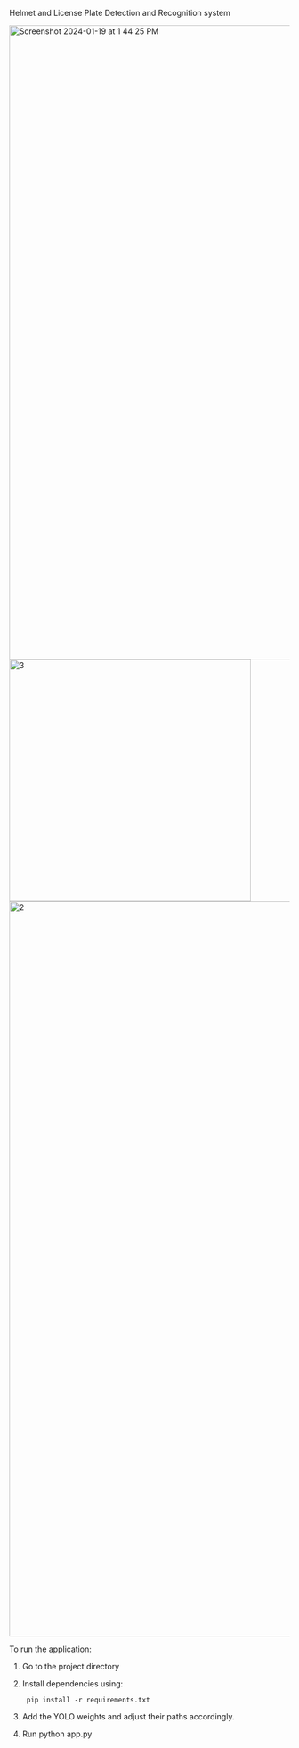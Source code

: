 Helmet and License Plate Detection and Recognition system

<img width="1137" alt="Screenshot 2024-01-19 at 1 44 25 PM" src="https://github.com/bigyapti/NLPR/assets/69586215/9f91e68f-5530-4ff7-97bf-48252ceb3ebd">

<img width="434" alt="3" src="https://github.com/bigyapti/NLPR/assets/69586215/5524857a-9a24-4016-bd03-f1443d7ad134">

<img width="1318" alt="2" src="https://github.com/bigyapti/NLPR/assets/69586215/4c1d2eb7-4cf8-45e3-ab5b-31a28576e655">

To run the application:

1. Go to the project directory

2. Install dependencies using:

        pip install -r requirements.txt
        
3. Add the YOLO weights and adjust their paths accordingly.

4. Run python app.py
